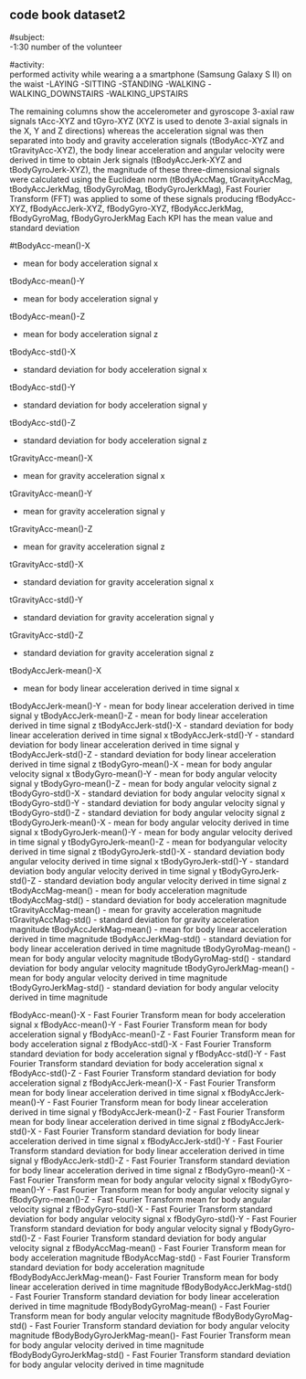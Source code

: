 ## code book dataset2

#subject:	
-1:30 number of the volunteer

#activity:	
performed activity while wearing a a smartphone (Samsung Galaxy S II) on the waist
	-LAYING
	-SITTING
	-STANDING
	-WALKING
	-WALKING_DOWNSTAIRS
	-WALKING_UPSTAIRS



The remaining columns show the accelerometer and gyroscope 3-axial raw signals tAcc-XYZ and tGyro-XYZ (XYZ is used to denote 3-axial signals in the X, Y and Z directions)
whereas the acceleration signal was then separated into body and gravity acceleration signals (tBodyAcc-XYZ and tGravityAcc-XYZ), 
the body linear acceleration and angular velocity were derived in time to obtain Jerk signals (tBodyAccJerk-XYZ and tBodyGyroJerk-XYZ),
the magnitude of these three-dimensional signals were calculated using the Euclidean norm (tBodyAccMag, tGravityAccMag, tBodyAccJerkMag, tBodyGyroMag, tBodyGyroJerkMag),
Fast Fourier Transform (FFT) was applied to some of these signals producing fBodyAcc-XYZ, fBodyAccJerk-XYZ, fBodyGyro-XYZ, fBodyAccJerkMag, fBodyGyroMag, fBodyGyroJerkMag
Each KPI has the mean value and standard deviation

#tBodyAcc-mean()-X		
- mean for body acceleration signal x

tBodyAcc-mean()-Y		
- mean for body acceleration signal y
 
tBodyAcc-mean()-Z		
- mean for body acceleration signal z

tBodyAcc-std()-X		
- standard deviation for body acceleration signal x

tBodyAcc-std()-Y		
- standard deviation for body acceleration signal y

tBodyAcc-std()-Z		
- standard deviation for body acceleration signal z

tGravityAcc-mean()-X		
- mean for gravity acceleration signal x

tGravityAcc-mean()-Y	
- mean for gravity acceleration signal y

tGravityAcc-mean()-Z		
- mean for gravity acceleration signal z

tGravityAcc-std()-X		
- standard deviation for gravity acceleration signal x

tGravityAcc-std()-Y		
- standard deviation for gravity acceleration signal y

tGravityAcc-std()-Z		
- standard deviation for gravity acceleration signal z

tBodyAccJerk-mean()-X		
- mean for body linear acceleration derived in time signal x

tBodyAccJerk-mean()-Y		- mean for body linear acceleration derived in time signal y
tBodyAccJerk-mean()-Z		- mean for body linear acceleration derived in time signal z
tBodyAccJerk-std()-X		- standard deviation for body linear acceleration derived in time signal x
tBodyAccJerk-std()-Y		- standard deviation for body linear acceleration derived in time signal y
tBodyAccJerk-std()-Z		- standard deviation for body linear acceleration derived in time signal z
tBodyGyro-mean()-X		- mean for body angular velocity signal x
tBodyGyro-mean()-Y		- mean for body angular velocity signal y
tBodyGyro-mean()-Z		- mean for body angular velocity signal z
tBodyGyro-std()-X		- standard deviation for body angular velocity signal x
tBodyGyro-std()-Y		- standard deviation for body angular velocity signal y
tBodyGyro-std()-Z		- standard deviation for body angular velocity signal z
tBodyGyroJerk-mean()-X	- mean for body angular velocity derived in time signal x
tBodyGyroJerk-mean()-Y	- mean for body angular velocity derived in time signal y
tBodyGyroJerk-mean()-Z	- mean for bodyangular velocity derived in time signal z
tBodyGyroJerk-std()-X	- standard deviation body angular velocity derived in time signal x
tBodyGyroJerk-std()-Y	- standard deviation body angular velocity derived in time signal y
tBodyGyroJerk-std()-Z	- standard deviation body angular velocity derived in time signal z
tBodyAccMag-mean()	- mean for body acceleration magnitude
tBodyAccMag-std()		- standard deviation for body acceleration magnitude
tGravityAccMag-mean()	- mean for gravity acceleration magnitude
tGravityAccMag-std()	- standard deviation for gravity acceleration magnitude
tBodyAccJerkMag-mean()	- mean for body linear acceleration derived in time magnitude
tBodyAccJerkMag-std()	- standard deviation for body linear acceleration derived in time magnitude
tBodyGyroMag-mean()	- mean for body angular velocity magnitude
tBodyGyroMag-std()		- standard deviation for body angular velocity magnitude
tBodyGyroJerkMag-mean()	- mean for body angular velocity derived in time magnitude
tBodyGyroJerkMag-std()	- standard deviation for body angular velocity derived in time magnitude

fBodyAcc-mean()-X		- Fast Fourier Transform mean for body acceleration signal x
fBodyAcc-mean()-Y		- Fast Fourier Transform mean for body acceleration signal y
fBodyAcc-mean()-Z		- Fast Fourier Transform mean for body acceleration signal z
fBodyAcc-std()-X		- Fast Fourier Transform standard deviation for body acceleration signal y
fBodyAcc-std()-Y		- Fast Fourier Transform standard deviation for body acceleration signal x
fBodyAcc-std()-Z		- Fast Fourier Transform standard deviation for body acceleration signal z
fBodyAccJerk-mean()-X	- Fast Fourier Transform mean for body linear acceleration derived in time signal x
fBodyAccJerk-mean()-Y	- Fast Fourier Transform mean for body linear acceleration derived in time signal y
fBodyAccJerk-mean()-Z	- Fast Fourier Transform mean for body linear acceleration derived in time signal z
fBodyAccJerk-std()-X	- Fast Fourier Transform standard deviation for body linear acceleration derived in time signal x
fBodyAccJerk-std()-Y	- Fast Fourier Transform standard deviation for body linear acceleration derived in time signal y
fBodyAccJerk-std()-Z		- Fast Fourier Transform standard deviation for body linear acceleration derived in time signal z
fBodyGyro-mean()-X		- Fast Fourier Transform mean for body angular velocity signal x
fBodyGyro-mean()-Y		- Fast Fourier Transform mean for body angular velocity signal y
fBodyGyro-mean()-Z		- Fast Fourier Transform mean for body angular velocity signal z
fBodyGyro-std()-X		- Fast Fourier Transform standard deviation for body angular velocity signal x
fBodyGyro-std()-Y		- Fast Fourier Transform standard deviation for body angular velocity signal y
fBodyGyro-std()-Z		- Fast Fourier Transform standard deviation for body angular velocity signal z
fBodyAccMag-mean()	- Fast Fourier Transform mean for body acceleration magnitude
fBodyAccMag-std()		- Fast Fourier Transform standard deviation for body acceleration magnitude
fBodyBodyAccJerkMag-mean()- Fast Fourier Transform mean for body linear acceleration derived in time magnitude
fBodyBodyAccJerkMag-std()	- Fast Fourier Transform standard deviation for body linear acceleration derived in time magnitude
fBodyBodyGyroMag-mean()	- Fast Fourier Transform mean for body angular velocity magnitude
fBodyBodyGyroMag-std()	- Fast Fourier Transform standard deviation for body angular velocity magnitude
fBodyBodyGyroJerkMag-mean()- Fast Fourier Transform mean for body angular velocity derived in time magnitude
fBodyBodyGyroJerkMag-std()	- Fast Fourier Transform standard deviation for body angular velocity derived in time magnitude
